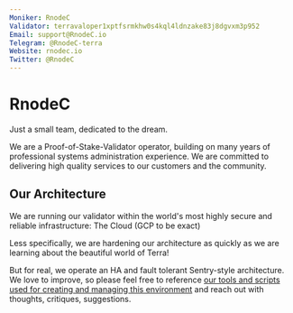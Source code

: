 ```yaml
---
Moniker: RnodeC
Validator: terravaloper1xptfsrmkhw0s4kql4ldnzake83j8dgvxm3p952
Email: support@RnodeC.io
Telegram: @RnodeC-terra
Website: rnodec.io
Twitter: @RnodeC
---
```



# RnodeC

Just a small team, dedicated to the dream.

We are a Proof-of-Stake-Validator operator, building on many years of professional systems administration experience.  We are committed to delivering high quality services to our customers and the community.  

## Our Architecture

We are running our validator within the world's most highly secure and reliable infrastructure:  The Cloud (GCP to be exact)

Less specifically, we are hardening our architecture as quickly as we are learning about the beautiful world of Terra!  

But for real, we operate an HA and fault tolerant Sentry-style architecture.  We love to improve, so please feel free to reference [our tools and scripts used for creating and managing this environment](github.com/RnodeC/terra-git) and reach out with thoughts, critiques, suggestions.  
